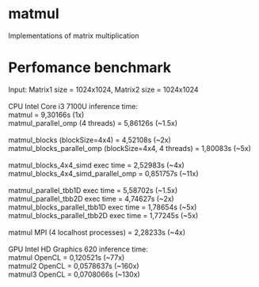 # matmul
Implementations of matrix multiplication
# Perfomance benchmark
Input: Matrix1 size = 1024x1024, Matrix2 size = 1024x1024<br>
<br>
CPU Intel Core i3 7100U inference time:<br>
matmul = 9,30166s (1x)<br>
matmul_parallel_omp (4 threads) = 5,86126s (~1.5x)<br>
<br>
matmul_blocks (blockSize=4x4) = 4,52108s (~2x)<br>
matmul_blocks_parallel_omp (blockSize=4x4, 4 threads) = 1,80083s (~5x)<br>
<br>
matmul_blocks_4x4_simd exec time = 2,52983s (~4x)<br>
matmul_blocks_4x4_simd_parallel_omp = 0,851757s (~11x)<br>
<br>
matmul_parallel_tbb1D exec time = 5,58702s (~1.5x)<br>
matmul_parallel_tbb2D exec time = 4,74627s (~2x)<br>
matmul_blocks_parallel_tbb1D exec time = 1,78654s (~5x)<br>
matmul_blocks_parallel_tbb2D exec time = 1,77245s (~5x)<br>
<br>
matmul MPI (4 localhost processes) = 2,28233s (~4x)<br>
<br>
GPU Intel HD Graphics 620 inference time:<br>
matmul OpenCL = 0,120521s (~77x)<br>
matmul2 OpenCL = 0,0578637s (~160x)<br>
matmul3 OpenCL = 0,0708066s (~130x)<br>